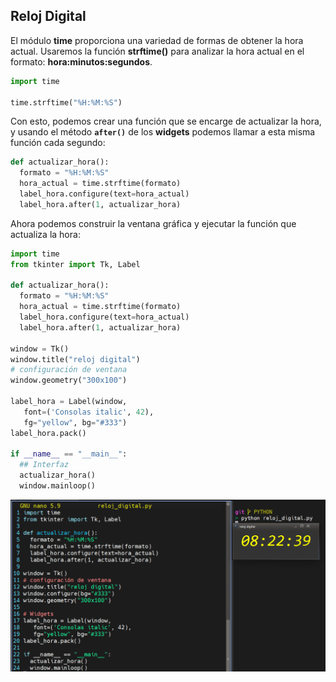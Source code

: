 ## Reloj Digital

El módulo **time** proporciona una variedad de formas de obtener la hora actual. Usaremos la función **strftime()** para analizar la hora actual en el formato: **hora:minutos:segundos**.

```py
import time

time.strftime("%H:%M:%S")
```
Con esto, podemos crear una función que se encarge de actualizar la hora, y usando el método **`after()`** de los **widgets** podemos llamar a esta misma función cada segundo:

```py
def actualizar_hora():
  formato = "%H:%M:%S"
  hora_actual = time.strftime(formato)
  label_hora.configure(text=hora_actual)
  label_hora.after(1, actualizar_hora)
```

Ahora podemos construir la ventana gráfica y ejecutar la función que actualiza la hora:

```py
import time
from tkinter import Tk, Label

def actualizar_hora():
  formato = "%H:%M:%S"
  hora_actual = time.strftime(formato)
  label_hora.configure(text=hora_actual)
  label_hora.after(1, actualizar_hora)

window = Tk()
window.title("reloj digital")
# configuración de ventana
window.geometry("300x100")

label_hora = Label(window,
   font=('Consolas italic', 42),
   fg="yellow", bg="#333")
label_hora.pack()

if __name__ == "__main__":
  ## Interfaz
  actualizar_hora()
  window.mainloop()
```

![screenshot](screenshot.png)